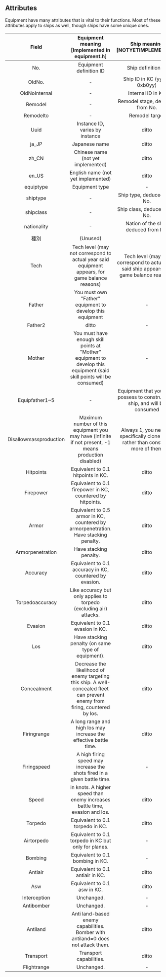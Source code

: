 ## Attributes

Equipment have many attributes that is vital to their functions. Most of these attributes apply to ships as well, though ships have some unique ones.

|         Field          |        Equipment meaning [Implemented in equipment.h]        |               Ship meaning [NOTYETIMPLEMENTED]               |
| :--------------------: | :----------------------------------------------------------: | :----------------------------------------------------------: |
|          No.           |                   Equipment definition ID                    |                      Ship definition ID                      |
|         OldNo.         |                              -                               |                Ship ID in KC (yyb is 0xb0yy)                 |
|     OldNoInternal      |                              -                               |                      Internal ID in KC                       |
|        Remodel         |                              -                               |               Remodel stage, deduced from No.                |
|       Remodelto        |                              -                               |                        Remodel target                        |
|          Uuid          |               Instance ID, varies by instance                |                            ditto                             |
|         ja_JP          |                        Japanese name                         |                            ditto                             |
|         zh_CN          |              Chinese name (not yet implemented)              |                            ditto                             |
|         en_US          |              English name (not yet implemented)              |                            ditto                             |
|       equiptype        |                        Equipment type                        |                              -                               |
|        shiptype        |                              -                               |                 Ship type, deduced from No.                  |
|       shipclass        |                              -                               |                 Ship class, deduced from No.                 |
|      nationality       |                              -                               |             Nation of the ship, deduced from No.             |
|          種別          |                           (Unused)                           |                                                              |
|          Tech          | Tech level (may not correspond to actual year said equipment appears, for game balance reasons) | Tech level (may not correspond to actual year said ship appears, for game balance reasons) |
|         Father         |  You must own "Father" equipment to develop this equipment   |                              -                               |
|        Father2         |                            ditto                             |                              -                               |
|         Mother         | You must have enough skill points at "Mother" equipment to develop this equipment (said skill points will be consumed) |                              -                               |
|     Equipfather1~5     |                              -                               | Equipment that you must possess to construct this ship, and will be consumed |
| Disallowmassproduction | Maximum number of this equipment you may have (infinite if not present, -1 means production disabled) | Always 1, you need to specifically clone ships rather than construct more of them |
|       Hitpoints        |              Equivalent to 0.1 hitpoints in KC.              |                            ditto                             |
|       Firepower        |  Equivalent to 0.1 firepower in KC, countered by hitpoints.  |                            ditto                             |
|         Armor          | Equivalent to 0.5 armor in KC, countered by armorpenetration. Have stacking penalty. |                            ditto                             |
|    Armorpenetration    |                    Have stacking penalty.                    |                            ditto                             |
|        Accuracy        |   Equivalent to 0.1 accuracy in KC, countered by evasion.    |                            ditto                             |
|    Torpedoaccuracy     | Like accuracy but only applies to torpedo (excluding air) attacks. |                            ditto                             |
|        Evasion         |               Equivalent to 0.1 evasion in KC.               |                            ditto                             |
|          Los           |      Have stacking penalty (on same type of equipment).      |                            ditto                             |
|      Concealment       | Decrease the likelihood of enemy targeting this ship. A well-concealed fleet can prevent enemy from firing, countered by los. |                            ditto                             |
|      Firingrange       | A long range and high los may increase the effective battle time. |                            ditto                             |
|      Firingspeed       | A high firing speed may increase the shots fired in a given battle time. |                              -                               |
|         Speed          | in knots. A higher speed than enemy increases battle time, evasion and los. |                            ditto                             |
|        Torpedo         |               Equivalent to 0.1 torpedo in KC.               |                            ditto                             |
|       Airtorpedo       |     Equivalent to 0.1 torpedo in KC but only for planes.     |                              -                               |
|        Bombing         |               Equivalent to 0.1 bombing in KC.               |                              -                               |
|        Antiair         |               Equivalent to 0.1 antiair in KC.               |                            ditto                             |
|          Asw           |                 Equivalent to 0.1 asw in KC.                 |                            ditto                             |
|      Interception      |                          Unchanged.                          |                              -                               |
|       Antibomber       |                          Unchanged.                          |                              -                               |
|        Antiland        | Anti land-based enemy capabilities. Bomber with antiland=0 does not attack them. |                            ditto                             |
|       Transport        |                   Transport capabilities.                    |                            ditto                             |
|      Flightrange       |                          Unchanged.                          |                              -                               |
